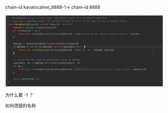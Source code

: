 


chain-id kavalocalnet_8888-1-> chain-id 8888


![img.png](pic/img.png)

为什么要  -1 ？




如何改链的名称




#

